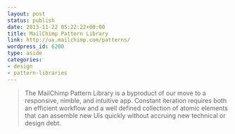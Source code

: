 ```yaml
---
layout: post
status: publish
date: 2013-11-22 05:22:22+00:00
title: MailChimp Pattern Library
link: http://ux.mailchimp.com/patterns/
wordpress_id: 6200
type: aside
categories:
- design
- pattern-libraries
---
```


> 
  
> 
> The MailChimp Pattern Library is a byproduct of our move to a responsive, nimble, and intuitive app. Constant iteration requires both an efficient workflow and a well defined collection of atomic elements that can assemble new UIs quickly without accruing new technical or design debt.
> 
> 




